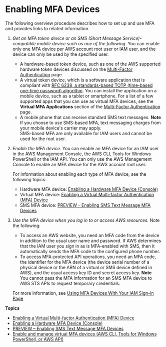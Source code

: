 # Enabling MFA Devices<a name="id_credentials_mfa_enable"></a>

The following overview procedure describes how to set up and use MFA and provides links to related information\.

1. *Get an MFA token device or an SMS \(Short Message Service\)\-compatible mobile device such as one of the following\.* You can enable only one MFA device per AWS account root user or IAM user, and the device can only be used by the specified user\.
   + A hardware\-based token device, such as one of the AWS supported hardware token devices discussed on the [Multi\-Factor Authentication](http://aws.amazon.com/iam/details/mfa/) page\.
   + A virtual token device, which is a software application that is compliant with [RFC 6238, a standards\-based TOTP \(time\-based one\-time password\) algorithm](https://tools.ietf.org/html/rfc6238)\. You can install the application on a mobile device, such as a tablet or smartphone\. For a list of a few supported apps that you can use as virtual MFA devices, see the **Virtual MFA Applications** section of the [Multi\-Factor Authentication](http://aws.amazon.com/iam/details/mfa/) page\.
   + A mobile phone that can receive standard SMS text messages\.
**Note**  
If you choose to use SMS\-based MFA, text messaging charges from your mobile device's carrier may apply\.   
SMS\-based MFA are only available for IAM users and cannot be used for the root user\.

1. *Enable the MFA device\.* You can enable an MFA device for an IAM user in the AWS Management Console, the AWS CLI, Tools for Windows PowerShell or the IAM API\. You can only use the AWS Management Console to enable an MFA device for the AWS account root user\. 

   For information about enabling each type of MFA device, see the following topics:
   + Hardware MFA device: [Enabling a Hardware MFA Device \(Console\)](id_credentials_mfa_enable_physical.md)
   + Virtual MFA device: [Enabling a Virtual Multi\-factor Authentication \(MFA\) Device](id_credentials_mfa_enable_virtual.md)
   + SMS MFA device: [PREVIEW – Enabling SMS Text Message MFA Devices](id_credentials_mfa_enable_sms.md)

1. *Use the MFA device when you log in to or access AWS resources\.* Note the following:
   + To access an AWS website, you need an MFA code from the device in addition to the usual user name and password\. If AWS determines that the IAM user you sign in as is MFA\-enabled with SMS, then it automatically sends the MFA code to the configured phone number\.
   + To access MFA\-protected API operations, you need an MFA code, the identifier for the MFA device \(the device serial number of a physical device or the ARN of a virtual or SMS device defined in AWS\), and the usual access key ID and secret access key\. 
**Note**  
You cannot pass the MFA information for an SMS MFA device to AWS STS APIs to request temporary credentials\.

   For more information, see [Using MFA Devices With Your IAM Sign\-in Page](console_sign-in-mfa.md) 

**Topics**
+ [Enabling a Virtual Multi\-factor Authentication \(MFA\) Device](id_credentials_mfa_enable_virtual.md)
+ [Enabling a Hardware MFA Device \(Console\)](id_credentials_mfa_enable_physical.md)
+ [PREVIEW – Enabling SMS Text Message MFA Devices](id_credentials_mfa_enable_sms.md)
+ [Enable and manage virtual MFA devices \(AWS CLI, Tools for Windows PowerShell, or AWS API\)](id_credentials_mfa_enable_cliapi.md)